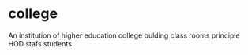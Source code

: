 # college
An institution of higher education
college bulding
class rooms
principle
HOD
stafs
students
